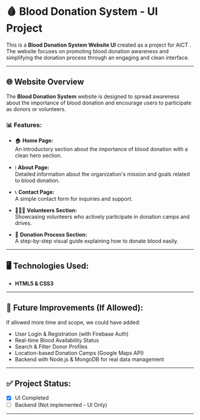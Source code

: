 # 🩸 Blood Donation System - UI Project

This is a **Blood Donation System Website UI** created as a project for AICT . The website focuses on promoting blood donation awareness and simplifying the donation process through an engaging and clean interface.

---

## 🌐 Website Overview

The **Blood Donation System** website is designed to spread awareness about the importance of blood donation and encourage users to participate as donors or volunteers.

### 📊 Features:
- 🏠 **Home Page:**  
  An introductory section about the importance of blood donation with a clean hero section.

- ℹ️ **About Page:**  
  Detailed information about the organization's mission and goals related to blood donation.

- 📞 **Contact Page:**  
  A simple contact form for inquiries and support.

- 🧑‍🤝‍🧑 **Volunteers Section:**  
  Showcasing volunteers who actively participate in donation camps and drives.

- 💉 **Donation Process Section:**  
  A step-by-step visual guide explaining how to donate blood easily.

---

## 🖥️ Technologies Used:
- **HTML5 & CSS3**

---

## 🚀 Future Improvements (If Allowed):
If allowed more time and scope, we could have added:
- User Login & Registration (with Firebase Auth)
- Real-time Blood Availability Status
- Search & Filter Donor Profiles
- Location-based Donation Camps (Google Maps API)
- Backend with Node.js & MongoDB for real data management

---

## ✅ Project Status:
- [x] UI Completed
- [ ] Backend (Not implemented - UI Only)

---

